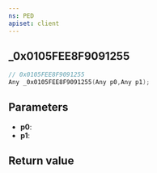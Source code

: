 ```yaml
---
ns: PED
apiset: client
---
```

## _0x0105FEE8F9091255

```c
// 0x0105FEE8F9091255
Any _0x0105FEE8F9091255(Any p0,Any p1);
```


## Parameters
* **p0**:
* **p1**:

## Return value